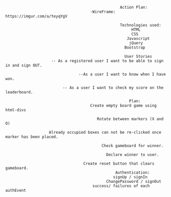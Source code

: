                                                       Action Plan:
                                         -WireFrame: https://imgur.com/a/teyqYgV

                                                      Technologies used:
                                                           HTML
                                                           CSS
                                                         Javascript
                                                          jQuery
                                                        Bootstrap

                                                        User Stories
                        -- As a registered user I want to be able to sign in and sign OUT.

                                    --As a user I want to know when I have won.

                             -- As a user I want to check my score on the leaderboard.

                                                          Plan:
                                         Create empty board game using html-divs

                                            Rotate between markers (X and O)

                       Already occupied boxes can not be re-clicked once marker has been placed.

                                              Check gameboard for winner.

                                                Declare winner to user.

                                      Create reset button that clears gameboard.
                                                    Authentication:
                                                   signUp / signIn
                                                ChangePassword / signOut
                                          success/ failures of each authEvent
